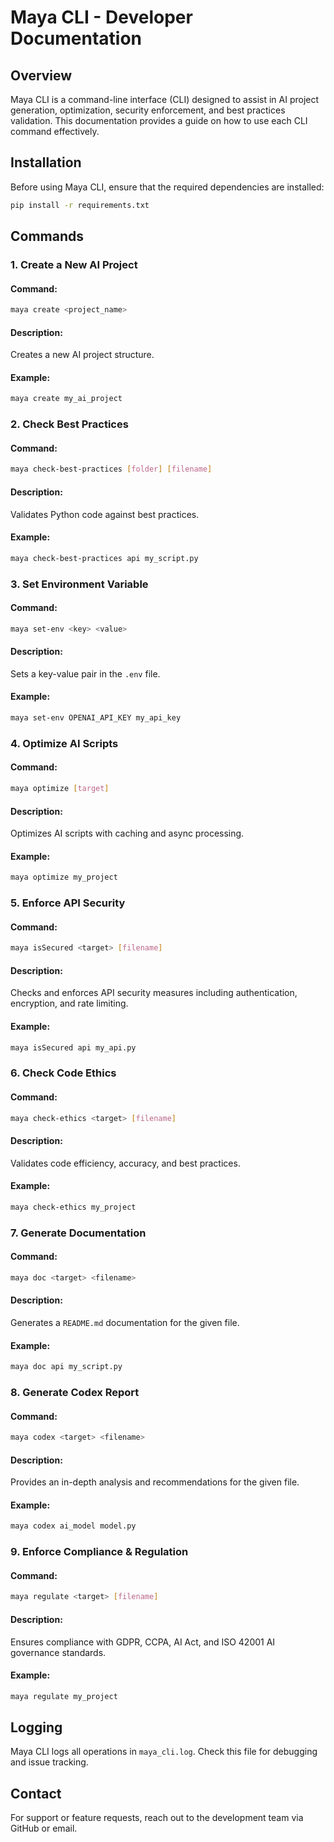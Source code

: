 ﻿# Maya CLI - Developer Documentation

## Overview
Maya CLI is a command-line interface (CLI) designed to assist in AI project generation, optimization, security enforcement, and best practices validation. This documentation provides a guide on how to use each CLI command effectively.

## Installation
Before using Maya CLI, ensure that the required dependencies are installed:
```sh
pip install -r requirements.txt
```

## Commands
### 1. Create a New AI Project
#### Command:
```sh
maya create <project_name>
```
#### Description:
Creates a new AI project structure.

#### Example:
```sh
maya create my_ai_project
```

### 2. Check Best Practices
#### Command:
```sh
maya check-best-practices [folder] [filename]
```
#### Description:
Validates Python code against best practices.

#### Example:
```sh
maya check-best-practices api my_script.py
```

### 3. Set Environment Variable
#### Command:
```sh
maya set-env <key> <value>
```
#### Description:
Sets a key-value pair in the `.env` file.

#### Example:
```sh
maya set-env OPENAI_API_KEY my_api_key
```

### 4. Optimize AI Scripts
#### Command:
```sh
maya optimize [target]
```
#### Description:
Optimizes AI scripts with caching and async processing.

#### Example:
```sh
maya optimize my_project
```

### 5. Enforce API Security
#### Command:
```sh
maya isSecured <target> [filename]
```
#### Description:
Checks and enforces API security measures including authentication, encryption, and rate limiting.

#### Example:
```sh
maya isSecured api my_api.py
```

### 6. Check Code Ethics
#### Command:
```sh
maya check-ethics <target> [filename]
```
#### Description:
Validates code efficiency, accuracy, and best practices.

#### Example:
```sh
maya check-ethics my_project
```

### 7. Generate Documentation
#### Command:
```sh
maya doc <target> <filename>
```
#### Description:
Generates a `README.md` documentation for the given file.

#### Example:
```sh
maya doc api my_script.py
```

### 8. Generate Codex Report
#### Command:
```sh
maya codex <target> <filename>
```
#### Description:
Provides an in-depth analysis and recommendations for the given file.

#### Example:
```sh
maya codex ai_model model.py
```

### 9. Enforce Compliance & Regulation
#### Command:
```sh
maya regulate <target> [filename]
```
#### Description:
Ensures compliance with GDPR, CCPA, AI Act, and ISO 42001 AI governance standards.

#### Example:
```sh
maya regulate my_project
```

## Logging
Maya CLI logs all operations in `maya_cli.log`. Check this file for debugging and issue tracking.

## Contact
For support or feature requests, reach out to the development team via GitHub or email.
